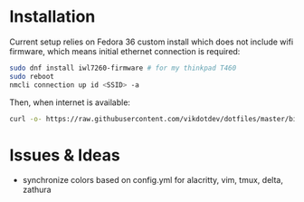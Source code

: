 # Installation
Current setup relies on Fedora 36 custom install which does not include wifi firmware, which means initial ethernet connection is required:
```bash
sudo dnf install iwl7260-firmware # for my thinkpad T460
sudo reboot
nmcli connection up id <SSID> -a
```
Then, when internet is available:
```bash
curl -o- https://raw.githubusercontent.com/vikdotdev/dotfiles/master/bin/dot-setup | sh
```

# Issues & Ideas
- synchronize colors based on config.yml for alacritty, vim, tmux, delta, zathura
